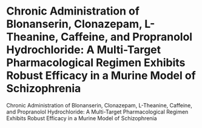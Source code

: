 # Chronic Administration of Blonanserin, Clonazepam, L-Theanine, Caffeine, and Propranolol Hydrochloride: A Multi-Target Pharmacological Regimen Exhibits Robust Efficacy in a Murine Model of Schizophrenia
Chronic Administration of Blonanserin, Clonazepam, L-Theanine, Caffeine, and Propranolol Hydrochloride: A Multi-Target Pharmacological Regimen Exhibits Robust Efficacy in a Murine Model of Schizophrenia
